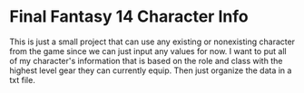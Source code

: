 # Final Fantasy 14 Character Info
This is just a small project that can use any existing or nonexisting character 
from the game since we can just input any values for now. I want to put all of my 
character's information that is based on the role and class with the highest level gear 
they can currently equip. Then just organize the data in a txt file. 
